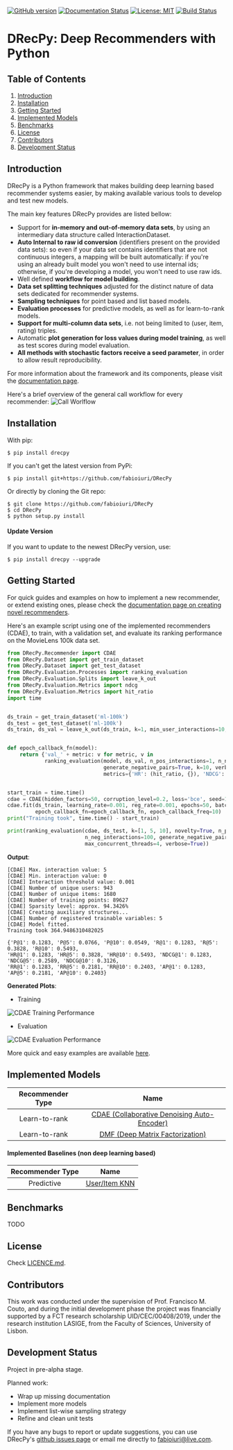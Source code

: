 [![GitHub version](https://badge.fury.io/py/DRecPy.svg)]()
[![Documentation Status](https://readthedocs.org/projects/drecpy/badge/?version=latest)](https://drecpy.readthedocs.io/en/latest/?badge=latest)
[![License: MIT](https://img.shields.io/badge/License-MIT-yellow.svg)](https://opensource.org/licenses/MIT)
[![Build Status](https://travis-ci.com/fabioiuri/DRecPy.svg?branch=master)](https://travis-ci.com/fabioiuri/DRecPy)

# DRecPy: Deep Recommenders with Python

Table of Contents
-----------------

1. [Introduction](#introduction)
2. [Installation](#installation)
3. [Getting Started](#getting-started)
4. [Implemented Models](#implemented-models)
5. [Benchmarks](#benchmarks)
6. [License](#license)
7. [Contributors](#contributors)
8. [Development Status](#development-status)

Introduction
------------

DRecPy is a Python framework that makes building deep learning based recommender systems easier, 
by making available various tools to develop and test new models.

The main key features DRecPy provides are listed bellow:
- Support for **in-memory and out-of-memory data sets**, by using an intermediary data structure called 
InteractionDataset.
- **Auto Internal to raw id conversion** (identifiers present on the provided data sets): so even if your data set
contains identifiers that are not continuous integers, a mapping will be built automatically: if 
you're using an already built model you won't need to use internal ids; 
otherwise, if you're developing a model, you won't need to use raw ids.
- Well defined **workflow for model building**.
- **Data set splitting techniques** adjusted for the distinct nature of data sets dedicated for 
recommender systems.
- **Sampling techniques** for point based and list based models.
- **Evaluation processes** for predictive models, as well as for learn-to-rank models.
- **Support for multi-column data sets**, i.e. not being limited to (user, item, rating) triples.
- Automatic **plot generation for loss values during model training**, as well as test scores during
model evaluation.
- **All methods with stochastic factors receive a seed parameter**, in order to allow result reproducibility.

For more information about the framework and its components, please visit the [documentation page](https://drecpy.readthedocs.io/).

Here's a brief overview of the general call workflow for every recommender:
![Call Worlflow](https://github.com/fabioiuri/DRecPy/blob/master/examples/images/call_workflow.png?raw=true)


Installation
------------

With pip:

    $ pip install drecpy

If you can't get the latest version from PyPi:

    $ pip install git+https://github.com/fabioiuri/DRecPy

Or directly by cloning the Git repo:

    $ git clone https://github.com/fabioiuri/DRecPy
    $ cd DRecPy
    $ python setup.py install
    
#### Update Version

If you want to update to the newest DRecPy version, use:

    $ pip install drecpy --upgrade
 

Getting Started
---------------
For quick guides and examples on how to implement a new recommender, or extend existing ones, please check the [documentation page on creating novel recommenders](https://drecpy.readthedocs.io/en/latest/user_guide/creating_recommender.html).

Here's an example script using one of the implemented recommenders (CDAE), to train, with a validation set,  and evaluate
its ranking performance on the MovieLens 100k data set.
```python
from DRecPy.Recommender import CDAE
from DRecPy.Dataset import get_train_dataset
from DRecPy.Dataset import get_test_dataset
from DRecPy.Evaluation.Processes import ranking_evaluation
from DRecPy.Evaluation.Splits import leave_k_out
from DRecPy.Evaluation.Metrics import ndcg
from DRecPy.Evaluation.Metrics import hit_ratio
import time


ds_train = get_train_dataset('ml-100k')
ds_test = get_test_dataset('ml-100k')
ds_train, ds_val = leave_k_out(ds_train, k=1, min_user_interactions=10, seed=0)


def epoch_callback_fn(model):
    return {'val_' + metric: v for metric, v in
            ranking_evaluation(model, ds_val, n_pos_interactions=1, n_neg_interactions=100,
                               generate_negative_pairs=True, k=10, verbose=False, seed=10,
                               metrics={'HR': (hit_ratio, {}), 'NDCG': (ndcg, {})}).items()}


start_train = time.time()
cdae = CDAE(hidden_factors=50, corruption_level=0.2, loss='bce', seed=10)
cdae.fit(ds_train, learning_rate=0.001, reg_rate=0.001, epochs=50, batch_size=64, neg_ratio=5,
         epoch_callback_fn=epoch_callback_fn, epoch_callback_freq=10)
print("Training took", time.time() - start_train)

print(ranking_evaluation(cdae, ds_test, k=[1, 5, 10], novelty=True, n_pos_interactions=1,
                         n_neg_interactions=100, generate_negative_pairs=True, seed=10,
                         max_concurrent_threads=4, verbose=True))
```

**Output**:

```
[CDAE] Max. interaction value: 5
[CDAE] Min. interaction value: 0
[CDAE] Interaction threshold value: 0.001
[CDAE] Number of unique users: 943
[CDAE] Number of unique items: 1680
[CDAE] Number of training points: 89627
[CDAE] Sparsity level: approx. 94.3426%
[CDAE] Creating auxiliary structures...
[CDAE] Number of registered trainable variables: 5
[CDAE] Model fitted.
Training took 364.9486310482025

{'P@1': 0.1283, 'P@5': 0.0766, 'P@10': 0.0549, 'R@1': 0.1283, 'R@5': 0.3828, 'R@10': 0.5493, 
'HR@1': 0.1283, 'HR@5': 0.3828, 'HR@10': 0.5493, 'NDCG@1': 0.1283, 'NDCG@5': 0.2589, 'NDCG@10': 0.3126, 
'RR@1': 0.1283, 'RR@5': 0.2181, 'RR@10': 0.2403, 'AP@1': 0.1283, 'AP@5': 0.2181, 'AP@10': 0.2403}
```

**Generated Plots**:

- Training

![CDAE Training Performance](https://github.com/fabioiuri/DRecPy/blob/master/examples/images/cdae_validation_training.png?raw=true)

- Evaluation

![CDAE Evaluation Performance](https://github.com/fabioiuri/DRecPy/blob/master/examples/images/cdae_validation_evaluation.png?raw=true)

More quick and easy examples are available [here](https://github.com/fabioiuri/DRecPy/tree/master/examples).

Implemented Models
------------------
| Recommender Type |   Name    |
|:----------------:|:---------:|
| Learn-to-rank    | [CDAE (Collaborative Denoising Auto-Encoder)](https://drecpy.readthedocs.io/en/latest/api_docs/DRecPy.Recommender.html#module-DRecPy.Recommender.cdae) |
| Learn-to-rank    | [DMF (Deep Matrix Factorization)](https://drecpy.readthedocs.io/en/latest/api_docs/DRecPy.Recommender.html#module-DRecPy.Recommender.dmf)              |

#### Implemented Baselines (non deep learning based) 
| Recommender Type |   Name    |
|:----------------:|:---------:|
| Predictive       | [User/Item KNN](https://drecpy.readthedocs.io/en/latest/api_docs/DRecPy.Recommender.Baseline.html#drecpy-recommender-baseline-knn-module) |

Benchmarks
----------

TODO

License
-------

Check [LICENCE.md](https://github.com/fabioiuri/DRecPy/blob/master/LICENSE.md).

Contributors
------------

This work was conducted under the supervision of Prof. Francisco M. Couto, and during the initial development phase the project was financially supported by a FCT research scholarship UID/CEC/00408/2019, under the research institution LASIGE, from the Faculty of Sciences, University of Lisbon.

Development Status
------------------

Project in pre-alpha stage.

Planned work:
- Wrap up missing documentation
- Implement more models
- Implement list-wise sampling strategy
- Refine and clean unit tests

If you have any bugs to report or update suggestions, you can use DRecPy's [github issues page](https://github.com/fabioiuri/DRecPy/issues) or email me directly to fabioiuri@live.com.